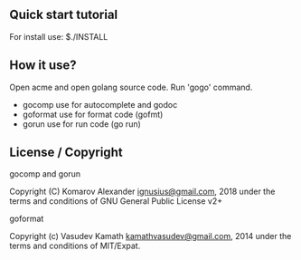 Quick start tutorial
--------------------
For install use:
$./INSTALL

How it use?
-----------
Open acme and open golang source code. Run 'gogo' command.
* gocomp use for autocomplete and godoc
* goformat use for format code (gofmt)
* gorun  use for run code (go run)


License / Copyright
-------------------
gocomp and gorun

Copyright (C) Komarov Alexander <ignusius@gmail.com>, 2018 under the terms and conditions of GNU General Public License v2+

goformat

Copyright (c) Vasudev Kamath <kamathvasudev@gmail.com>, 2014 under the
 terms and conditions of MIT/Expat. 



